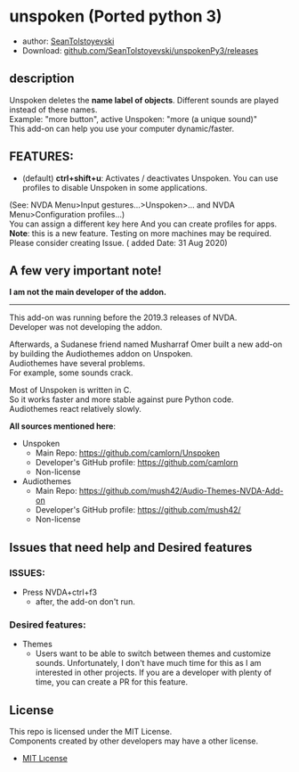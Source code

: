 # unspoken (Ported python 3)

- author: [SeanTolstoyevski](https://github.com/SeanTolstoyevski/)
- Download: [github.com/SeanTolstoyevski/unspokenPy3/releases](https://github.com/SeanTolstoyevski/unspokenPy3/releases)

## description
Unspoken deletes the **name label  of objects**. Different sounds are played instead of these names.  
Example: "more button", active Unspoken: "more (a unique sound)"  
This add-on can help you use your computer dynamic/faster.

## FEATURES:

- (default) **ctrl+shift+u**: Activates / deactivates Unspoken. You can use profiles to disable Unspoken in some applications.

(See: NVDA Menu>Input gestures...>Unspoken>... and NVDA Menu>Configuration profiles...)  
You can assign a different key here And you can create profiles for apps.  
**Note**: this is a new feature. Testing on more machines may be required. Please consider creating Issue. ( added Date: 31 Aug 2020)

## A few very important note!
**I am not the main developer of the addon.**

***

This add-on was running before the 2019.3 releases of NVDA.  
Developer was not developing the addon.

Afterwards, a Sudanese friend named Musharraf Omer built a new add-on by building the Audiothemes addon on Unspoken.  
Audiothemes have several problems.  
For example, some sounds crack.

Most of Unspoken is written in C.  
So it works faster and more stable against pure Python code.  
Audiothemes react relatively slowly.

**All sources mentioned here**:

* Unspoken
	- Main Repo: https://github.com/camlorn/Unspoken
	- Developer's GitHub profile: https://github.com/camlorn
	- Non-license
* Audiothemes
	- Main Repo: https://github.com/mush42/Audio-Themes-NVDA-Add-on
	- Developer's GitHub profile: https://github.com/mush42/
	- Non-license


## Issues that need help and Desired features
### ISSUES:
* Press NVDA+ctrl+f3  
	- after, the add-on don't run.

### Desired features:
* Themes
	- Users want to be able to switch between themes and customize sounds. Unfortunately, I don't have much time for this as I am interested in other projects. If you are a developer with plenty of time, you can create a PR for this feature.

## License

This repo is licensed under the MIT License.  
Components created by other developers may have a other license.
- [MIT Lıcense](https://github.com/SeanTolstoyevski/unspokenPy3/blob/master/LICENSE)

